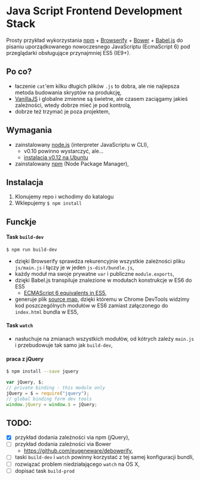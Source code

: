 Java Script Frontend Development Stack
=========================
Prosty przykład wykorzystania [npm] + [Browserify] + [Bower] + [Babel.js] do pisaniu uporządkowanego nowoczesnego JavaScriptu (EcmaScript 6) pod przeglądarki obsługujące przynajmniej ES5 (IE9+).

Po co?
--------

* łaczenie `cat`'em kilku długich plików `.js` to dobra, ale nie najlepsza metoda budowania skryptów na produkcję,
* [VanillaJS](http://vanilla-js.com/) i globalne zmienne są świetne, ale czasem zaciągamy jakieś zależności, wtedy dobrze mieć je pod kontrolą,
* dobrze też trzymać je poza projektem,

Wymagania
--------------
* zainstalowany [node.js] (interpreter JavaScriptu w CLI),
	* v0.10 powinno wystarczyć, ale...
    * [instalacja v0.12 na Ubuntu](https://nodesource.com/blog/nodejs-v012-iojs-and-the-nodesource-linux-repositories#the-nodesource-linux-repositories)
* zainstalowany [npm] (Node Package Manager), 

Instalacja
-----------
1. Klonujemy repo i wchodimy do katalogu
2. Wklepujemy `$ npm install`

Funckje
---------

#### Task `build-dev`
```sh
$ npm run build-dev
```
* dzięki Browserify sprawdza rekurencyjnie wszystkie zależności pliku `js/main.js` i łączy je w jeden `js-dist/bundle.js`,
* każdy moduł ma swoje prywatne `var` i publiczne `module.exports`,
* dzięki Babel.js transpiluje znalezione w modułach konstrukcje w ES6 do ES5
	* [ECMAScript 6 equivalents in ES5](https://github.com/addyosmani/es6-equivalents-in-es5),
* generuje plik [source map](https://github.com/ryanseddon/source-map/wiki/Source-maps:-languages,-tools-and-other-info), dzięki któremu w Chrome DevTools widzimy kod poszczególnych modułów w ES6 zamiast załączonego do `index.html` bundla w ES5,

#### Task `watch`
* nasłuchuje na zmianach wszystkich modułów, od kótrych zależy `main.js` i przebudowuje tak samo jak `build-dev`,

#### praca z jQuery
```sh
$ npm install --save jquery
```

```js
var jQuery, $;
// private binding - this module only
jQuery = $ = require("jquery");
// global binding form dev tools
window.jQuery = window.$ = jQuery;
```

TODO:
--------
- [x] przykład dodania zależności via npm (jQuery),
- [ ] przykład dodania zależności via Bower
	- https://github.com/eugeneware/debowerify,
- [ ] taski `build-dev` i `watch` powinny korzystać z tej samej konfiguracji bundli,
- [ ] rozwiązać problem niedziałającego `watch` na OS X,
- [ ] dopisać task `build-prod`

[node.js]:http://nodejs.org/
[npm]:https://docs.npmjs.com/getting-started/what-is-npm
[Browserify]:http://browserify.org/
[Bower]:https://bower.io
[Babel.js]:http://babeljs.io
